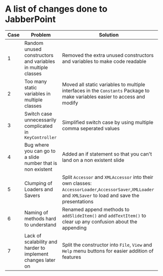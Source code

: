 # A list of changes done to JabberPoint

| Case | Problem                                                        | Solution                                                                                                                                                  | 
|------|----------------------------------------------------------------|-----------------------------------------------------------------------------------------------------------------------------------------------------------|
| 1    | Random unused constructors and variables in multiple classes   | Removed the extra unused constructors and variables to make code readable                                                                                 | 
| 2    | Too many static variables in multiple classes                  | Moved all static variables to multiple interfaces in the `Constants` Package to make variables easier to access and modify                                | 
| 3    | Switch case unnecessarily complicated in `KeyController`       | Simplified switch case by using multiple comma seperated values                                                                                                                                   |  
| 4    | Bug where you can go to a slide number that is non existent    | Added an if statement so that you can't land on a non existent slide                                                                                      |
| 5    | Clumping of Loaders and Savers                                 | Split `Accessor` and `XMLAccessor` into their own classes: `AccessorLoader`,`AccessorSaver`,`XMLLoader` and `XMLSaver` to load and save the presentations |
| 6    | Naming of methods hard to understand                           | Renamed append methods to `addSlideItem()` and `addTextItem()` to clear up any confusion about the appending                                              |
| 7    | Lack of scalability and harder to implement changes later on   | Split the constructor into `File`, `View` and `Help` menu buttons for easier addition of features                                                         |